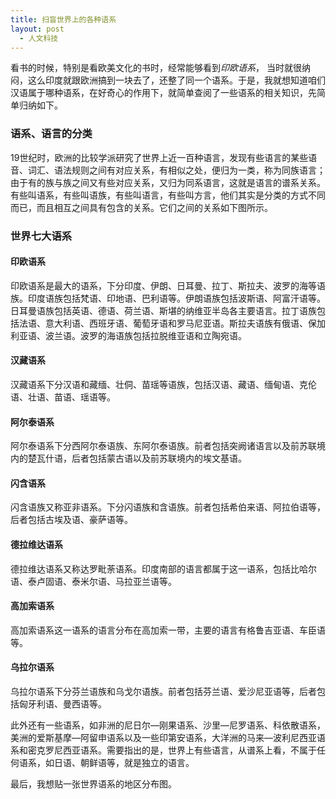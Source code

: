 ```yaml
---
title: 扫盲世界上的各种语系
layout: post
  - 人文科技
---
```


看书的时候，特别是看欧美文化的书时，经常能够看到*印欧语系*， 当时就很纳闷，这么印度就跟欧洲搞到一块去了，还整了同一个语系。于是，我就想知道咱们汉语属于哪种语系，在好奇心的作用下，就简单查阅了一些语系的相关知识，先简单归纳如下。

### 语系、语言的分类

19世纪时，欧洲的比较学派研究了世界上近一百种语言，发现有些语言的某些语音、词汇、语法规则之间有对应关系，有相似之处，便归为一类，称为同族语言；由于有的族与族之间又有些对应关系，又归为同系语言，这就是语言的谱系关系。有些叫语系，有些叫语族，有些叫语言，有些叫方言，他们其实是分类的方式不同而已，而且相互之间具有包含的关系。它们之间的关系如下图所示。

### 世界七大语系

#### 印欧语系

印欧语系是最大的语系，下分印度、伊朗、日耳曼、拉丁、斯拉夫、波罗的海等语族。印度语族包括梵语、印地语、巴利语等。伊朗语族包括波斯语、阿富汗语等。日耳曼语族包括英语、德语、荷兰语、斯堪的纳维亚半岛各主要语言。拉丁语族包括法语、意大利语、西班牙语、葡萄牙语和罗马尼亚语。斯拉夫语族有俄语、保加利亚语、波兰语。波罗的海语族包括拉脱维亚语和立陶宛语。

#### 汉藏语系

汉藏语系下分汉语和藏缅、壮侗、苗瑶等语族，包括汉语、藏语、缅甸语、克伦语、壮语、苗语、瑶语等。

#### 阿尔泰语系

阿尔泰语系下分西阿尔泰语族、东阿尔泰语族。前者包括突阙诸语言以及前苏联境内的楚瓦什语，后者包括蒙古语以及前苏联境内的埃文基语。

#### 闪含语系

闪含语族又称亚非语系。下分闪语族和含语族。前者包括希伯来语、阿拉伯语等，后者包括古埃及语、豪萨语等。

#### 德拉维达语系

德拉维达语系又称达罗毗荼语系。印度南部的语言都属于这一语系，包括比哈尔语、泰卢固语、泰米尔语、马拉亚兰语等。

#### 高加索语系

高加索语系这一语系的语言分布在高加索一带，主要的语言有格鲁吉亚语、车臣语等。

#### 乌拉尔语系

乌拉尔语系下分芬兰语族和乌戈尔语族。前者包括芬兰语、爱沙尼亚语等，后者包括匈牙利语、曼西语等。

此外还有一些语系，如非洲的尼日尔—刚果语系、沙里—尼罗语系、科依散语系，美洲的爱斯基摩—阿留申语系以及一些印第安语系，大洋洲的马来—波利尼西亚语系和密克罗尼西亚语系。需要指出的是，世界上有些语言，从谱系上看，不属于任何语系，如日语、朝鲜语等，就是独立的语言。

最后，我想贴一张世界语系的地区分布图。


 [1]: http://wp119.qiniudn.com/%E8%AF%AD%E7%B3%BB-%E8%AF%AD%E6%97%8F-%E8%AF%AD%E6%94%AF-%E8%AF%AD%E8%A8%80.jpg
 [2]: http://wp119.qiniudn.com/lang-class-map.jpg